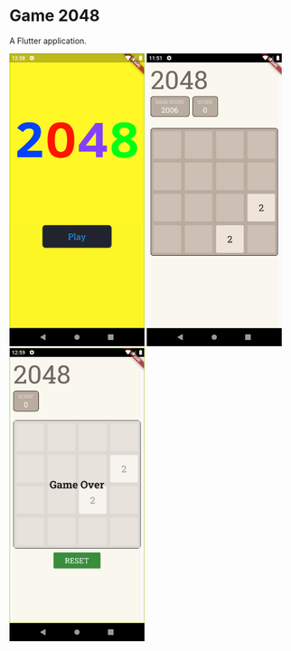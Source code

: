 # Game 2048

A Flutter application.
<p align="left">
  <img src = "https://github.com/NamHn8689/2048/blob/master/screenshot/Screenshot_1.png" width="239"/>
  <img src = "https://github.com/NamHn8689/2048/blob/master/screenshot/Screenshot_2.png" width="239"/>
  <img src = "https://github.com/NamHn8689/2048/blob/master/screenshot/Screenshot_3.png" width="239"/>
</p>

